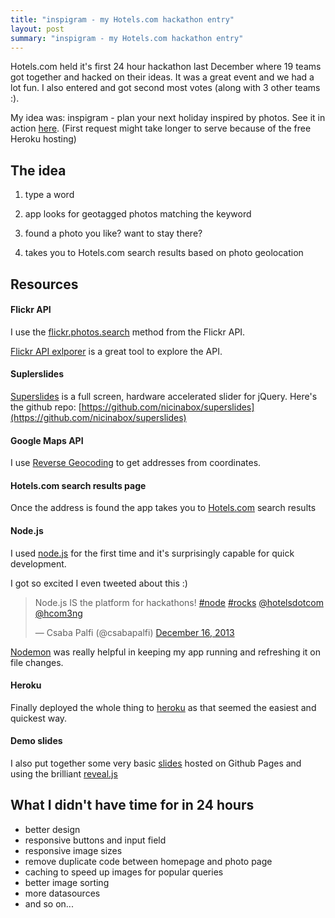 ```yaml
--- 
title: "inspigram - my Hotels.com hackathon entry"
layout: post
summary: "inspigram - my Hotels.com hackathon entry" 
---
```


Hotels.com held it's first 24 hour hackathon last December where 19 teams got together and hacked on their ideas. It was a great event and we had a lot fun. I also entered and got second most votes (along with 3 other teams :).

My idea was: inspigram - plan your next holiday inspired by photos. See it in action [here](http://inspigram.herokuapp.com/). (First request might take longer to serve because of the free Heroku hosting)


## The idea

1. type a word

2. app looks for geotagged photos matching the keyword 

3. found a photo you like? want to stay there?

5. takes you to Hotels.com search results based on photo geolocation

## Resources

#### Flickr API

I use the [flickr.photos.search](http://www.flickr.com/services/api/flickr.photos.search.htm) method from the Flickr API.

[Flickr API exlporer](http://www.flickr.com/services/api/explore/?method=flickr.photos.search) is a great tool to explore the API.

#### Suplerslides

[Superslides](http://nicinabox.com/superslides/) is a full screen, hardware accelerated slider for jQuery. Here's the github repo: [https://github.com/nicinabox/superslides](https://github.com/nicinabox/superslides)

#### Google Maps API

I use [Reverse Geocoding](https://developers.google.com/maps/documentation/geocoding/#ReverseGeocoding) to get addresses from coordinates.

#### Hotels.com search results page

Once the address is found the app takes you to [Hotels.com](http://hotels.com) search results

#### Node.js

I used [node.js](http://nodejs.org/) for the first time and it's surprisingly capable for quick development.

I got so excited I even tweeted about this :)

<blockquote class="twitter-tweet" lang="en"><p>Node.js IS the platform for hackathons! <a href="https://twitter.com/search?q=%23node&amp;src=hash">#node</a> <a href="https://twitter.com/search?q=%23rocks&amp;src=hash">#rocks</a> <a href="https://twitter.com/hotelsdotcom">@hotelsdotcom</a> <a href="https://twitter.com/hcom3ng">@hcom3ng</a></p>&mdash; Csaba Palfi (@csabapalfi) <a href="https://twitter.com/csabapalfi/statuses/412708473756209152">December 16, 2013</a></blockquote>
<script async src="//platform.twitter.com/widgets.js" charset="utf-8"></script>

[Nodemon](http://remy.github.io/nodemon/) was really helpful in keeping my app running and refreshing it on file changes.

#### Heroku

Finally deployed the whole thing to [heroku](http://www.heroku.com) as that seemed the easiest and quickest way.

#### Demo slides

I also put together some very basic [slides](http://csabapalfi.github.io/inspigram) hosted on Github Pages and using the brilliant [reveal.js](http://lab.hakim.se/reveal-js/)


## What I didn't have time for in 24 hours

* better design
* responsive buttons and input field
* responsive image sizes
* remove duplicate code between homepage and photo page
* caching to speed up images for popular queries
* better image sorting
* more datasources
* and so on...